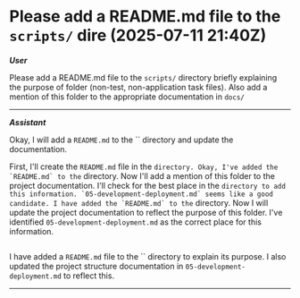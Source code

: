 <!-- Generated by SpecStory -->

# Please add a README.md file to the `scripts/` dire (2025-07-11 21:40Z)

_**User**_

Please add a README.md file to the `scripts/` directory briefly explaining the purpose of folder (non-test, non-application task files). Also add a mention of this folder to the appropriate documentation in `docs/`

---

_**Assistant**_

Okay, I will add a `README.md` to the `` directory and update the documentation.

First, I'll create the `README.md` file in the `` directory. Okay, I've added the `README.md` to the `` directory. Now I'll add a mention of this folder to the project documentation. I'll check for the best place in the `` directory to add this information. `05-development-deployment.md` seems like a good candidate. I have added the `README.md` to the `` directory. Now I will update the project documentation to reflect the purpose of this folder. I've identified `05-development-deployment.md` as the correct place for this information. 
````

````
I have added a `README.md` file to the `` directory to explain its purpose. I also updated the project structure documentation in `05-development-deployment.md` to reflect this.

---

